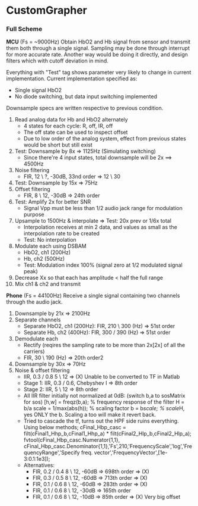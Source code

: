 # CustomGrapher
### Full Scheme
**MCU** (Fs = ~9000Hz)
Obtain HbO2 and Hb signal from sensor and transmit them both through a single signal.
Sampling may be done through interrupt for more accurate rate. Another way would be
doing it directly, and design filters which with cutoff deviation in mind.

Everything with "Test" tag shows parameter very likely to change in current implementation.
Current implementation specified as:

   - Single signal HbO2
   - No diode switching, but data input switching implemented

Downsample specs are written respective to previous condition.

1. Read analog data for Hb and HbO2 alternately
   - 4 states for each cycle: R, off, IR, off
   - The off state can be used to inspect offset
   - Due to low order of the analog system, effect from
	 previous states would be short but still exist
2. Test: Downsample by 8x => 1125Hz (Simulating switching)
   - Since there're 4 input states, total downsample will be 2x ==> 4500Hz
3. Noise filtering
   - FIR, 12 \ ?, -30dB, 33nd order => 12 \ 30
4. Test: Downsample by 15x => 75Hz
4. Offset filtering
   - FIR, 8 \ 12, -30dB => 24th order
5. Test: Amplify 2x for better SNR
   - Signal Vpp must be less than 1/2 audio jack range for modulation purpose
6. Upsample to 1500Hz & interpolate => Test: 20x prev or 1/6x total
   - Interpolation receives at min 2 data, and values as small as
     the interpolation rate to be created
   - Test: No interpolation
6. Modulate each using DSBAM
   - HbO2, ch1 (200Hz)
   - Hb, ch2 (500Hz)
   - Test: Modulation index 100% (signal zero at 1/2 modulated signal peak)
7. Decrease Xx so that each has amplitude < half the full range
8. Mix ch1 & ch2 and transmit
   
**Phone** (Fs = 44100Hz)
Receive a single signal containing two channels through the audio jack.
1. Downsample by 21x   => 2100Hz
2. Separate channels
   - Separate HbO2, ch1 (200Hz): FIR, 210 \ 300 (Hz) => 51st order
   - Separate Hb, ch2 (400Hz):   FIR, 300 / 390 (Hz) => 51st order
3. Demodulate each
   - Rectify (reqires the sampling rate to be more than 2x[2x] of all the carriers)
   - FIR, 30 \ 190 (Hz)   => 20th order2
4. Downsample by 30x   => 70Hz
5. Noise & offset filtering
   - IIR, 0.3 / 0.8 5 \ 12 => (X) Unable to be converted to TF in Matlab
   - Stage 1: IIR, 0.3 / 0.6, Chebyshev I => 8th order
   - Stage 2: IIR,   5 \ 12  => 8th order
   - All IIR filter initially not normalized at 0dB: (switch b,a to sosMatrix for sos)
        [h,w] = freqz(b,a);    % frequency response of the filter H = b/a
        scale = 1/max(abs(h)); % scaling factor
        b = b*scale;           % scale*H, yes ONLY the b. Scaling a too will make it revert back.
   - Tried to cascade the tf, turns out the HPF side ruins everything. Using below methods;
        cFinal_Hbp_casc = filt(cFinal1_Hhp_b,cFinal1_Hhp_a) * filt(cFinal2_Hlp_b,cFinal2_Hlp_a);
        fvtool(cFinal_Hbp_casc.Numerator{1,1}, cFinal_Hbp_casc.Denominator{1,1},'Fs',210,'FrequencyScale','log','FrequencyRange','Specify freq. vector','FrequencyVector',[1e-3:0.1:1e3]);
   - Alternatives:
     - FIR, 0.2 / 0.4 8 \ 12, -60dB => 698th order => (X)
     - FIR, 0.3 / 0.5 8 \ 12, -60dB => 713th order => (X)
     - FIR, 0.1 / 0.6 8 \ 12, -60dB => 283th order => (X)
     - FIR, 0.1 / 0.6 8 \ 12, -30dB => 165th order
	 - FIR, 0.1 / 0.6 8 \ 12, -10dB => 85th order  => (X) Very big offset